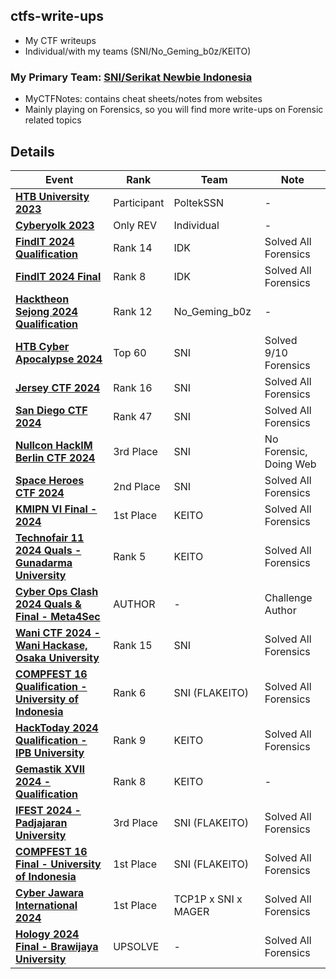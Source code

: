 ## ctfs-write-ups
- My CTF writeups
- Individual/with my teams (SNI/No_Geming_b0z/KEITO)

### My Primary Team: [SNI/Serikat Newbie Indonesia](https://serikatnewbie.me)
- MyCTFNotes: contains cheat sheets/notes from websites
- Mainly playing on Forensics, so you will find more write-ups on Forensic related topics


## Details

| Event | Rank | Team | Note |
|------------------------------|--------------|--------------|--------------|
| **[HTB University 2023](/HTB_Univ2023)** | Participant | PoltekSSN | - |
| **[Cyberyolk 2023](/cyberyolk-2023)** | Only REV | Individual | - |
| **[FindIT 2024 Qualification](/findit-2024-quals)** | Rank 14 | IDK | Solved All Forensics |
| **[FindIT 2024 Final](/findit-2024-final)** | Rank 8 | IDK | Solved All Forensics |
| **[Hacktheon Sejong 2024 Qualification](/hacktheon-2024-quals)** | Rank 12 | No_Geming_b0z | - |
| **[HTB Cyber Apocalypse 2024](/htb-cyberapocalypse2024)** | Top 60 | SNI | Solved 9/10 Forensics |
| **[Jersey CTF 2024](/jerseyctf-2024)** | Rank 16 | SNI | Solved All Forensics |
| **[San Diego CTF 2024](/sandiegoctf-2024)** | Rank 47 | SNI | Solved All Forensics |
| **[Nullcon HackIM Berlin CTF 2024](/nullcon-hackim-berlin-2024)** | 3rd Place | SNI | No Forensic, Doing Web |
| **[Space Heroes CTF 2024](/spaceheroes-2024)** | 2nd Place | SNI | Solved All Forensics |
| **[KMIPN VI Final - 2024](/kmipn-vi-final)** | 1st Place | KEITO | Solved All Forensics |
| **[Technofair 11 2024 Quals - Gunadarma University](/technofair-11)** | Rank 5 | KEITO | Solved All Forensics |
| **[Cyber Ops Clash 2024 Quals & Final - Meta4Sec](/cyber-ops-clash-2024)** | AUTHOR | - | Challenge Author |
| **[Wani CTF 2024 - Wani Hackase, Osaka University](/wani-ctf-2024)** | Rank 15 | SNI | Solved All Forensics |
| **[COMPFEST 16 Qualification - University of Indonesia](/compfest-2024-quals)** | Rank 6 | SNI (FLAKEITO) | Solved All Forensics |
| **[HackToday 2024 Qualification - IPB University](/hacktoday-2024-quals)** | Rank 9 | KEITO | Solved All Forensics |
| **[Gemastik XVII 2024 - Qualification](/gemastik-2024-quals)** | Rank 8 | KEITO | - |
| **[IFEST 2024 - Padjajaran University](/ifest-2024)** | 3rd Place | SNI (FLAKEITO) | Solved All Forensics |
| **[COMPFEST 16 Final - University of Indonesia](/compfest-2024-final)** | 1st Place | SNI (FLAKEITO) | Solved All Forensics |
| **[Cyber Jawara International 2024](/cyberjawara-international-2024)** | 1st Place | TCP1P x SNI x MAGER | Solved All Forensics |
| **[Hology 2024 Final - Brawijaya University](/hology-2024-final)** | UPSOLVE | - | Solved All Forensics |
